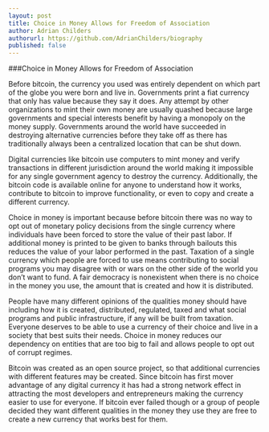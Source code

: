 ```yaml
---
layout: post
title: Choice in Money Allows for Freedom of Association
author: Adrian Childers
authorurl: https://github.com/AdrianChilders/biography
published: false
---
```


###Choice in Money Allows for Freedom of Association
<p>
Before bitcoin, the currency you used was entirely dependent on which part of the globe you were born and live in. Governments print a fiat currency that only has value because they say it does. Any attempt by other organizations to mint their own money are usually quashed because large governments and special interests benefit by having a monopoly on the money supply. Governments around the world have succeeded in destroying alternative currencies before they take off as there has traditionally always been a centralized location that can be shut down. 
<p>
Digital currencies like bitcoin use computers to mint money and verify transactions in different jurisdiction around the world making it impossible for any single government agency to destroy the currency. Additionally, the bitcoin code is available online for anyone to understand how it works, contribute to bitcoin to improve functionality, or even to copy and create a different currency. 
<p>
Choice in money is important because before bitcoin there was no way to opt out of monetary policy decisions from the single currency where individuals have been forced to store the value of their past labor. If additional money is printed to be given to banks through bailouts this reduces the value of your labor performed in the past. Taxation of a single currency which people are forced to use means contributing to social programs you may disagree with or wars on the other side of the world you don’t want to fund. A fair democracy is nonexistent when there is no choice in the money you use, the amount that is created and how it is distributed.
<p>
People have many different opinions of the qualities money should have including how it is created, distributed, regulated, taxed and what social programs and public infrastructure, if any will be built from taxation. Everyone deserves to be able to use a currency of their choice and live in a society that best suits their needs. Choice in money reduces our dependency on entities that are too big to fail and allows people to opt out of corrupt regimes.
<p>
Bitcoin was created as an open source project, so that additional currencies with different features may be created. Since bitcoin has first mover advantage of any digital currency it has had a strong network effect in attracting the most developers and entrepreneurs making the currency easier to use for everyone. If bitcoin ever failed though or a group of people decided they want different qualities in the money they use they are free to create a new currency that works best for them.
